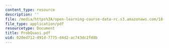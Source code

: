 ```yaml
---
content_type: resource
description: ''
file: /media/https%3A/open-learning-course-data-rc.s3.amazonaws.com/18-303-linear-partial-differential-equations-fall-2006/020ed712d91d7775d4d2ac743dc2fd8b_ProbQuasi.pdf
file_type: application/pdf
resourcetype: Document
title: ProbQuasi.pdf
uid: 020ed712-d91d-7775-d4d2-ac743dc2fd8b
---
```


